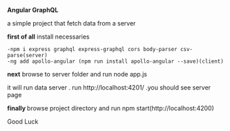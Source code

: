<b>Angular GraphQL</b>

a simple project that fetch data from a server

<b>first of all</b> install necessaries

    -npm i express graphql express-graphql cors body-parser csv-parse(server)
    -ng add apollo-angular (npm run install apollo-angular --save)(client)

<b>next</b> browse to server folder and run node app.js

it will run data server . run http://localhost:4201/ .you should see server page

<b>finally </b> browse project directory and run npm start(http://localhost:4200)

Good Luck
